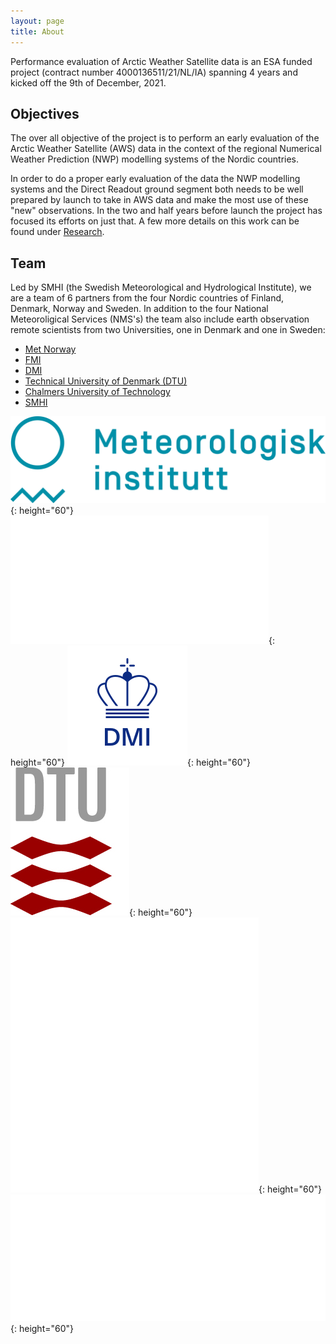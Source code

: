 ```yaml
---
layout: page
title: About
---
```


Performance evaluation of Arctic Weather Satellite data is an ESA funded
project (contract number 4000136511/21/NL/IA) spanning 4 years and kicked off
the 9th of December, 2021.

## Objectives

The over all objective of the project is to perform an early evaluation of the
Arctic Weather Satellite (AWS) data in the context of the regional Numerical
Weather Prediction (NWP) modelling systems of the Nordic countries.

In order to do a proper early evaluation of the data the NWP modelling systems
and the Direct Readout ground segment both needs to be well prepared by launch
to take in AWS data and make the most use of these "new" observations. In the
two and half years before launch the project has focused its efforts on just
that. A few more details on this work can be found under <a href="research.html">Research</a>.

## Team

Led by SMHI (the Swedish Meteorological and Hydrological Institute), we are a
team of 6 partners from the four Nordic countries of Finland, Denmark, Norway
and Sweden. In addition to the four National Meteoroligical Services (NMS's)
the team also include earth observation remote scientists from two
Universities, one in Denmark and one in Sweden:

 - [Met Norway](https://www.met.no/en/)
 - [FMI](https://en.ilmatieteenlaitos.fi/)
 - [DMI](https://www.dmi.dk/)
 - [Technical University of Denmark (DTU)](https://www.dtu.dk/en/)
 - [Chalmers University of Technology](https://www.chalmers.se/en/)
 - [SMHI](https://www.smhi.se/en/)

![](assets/img/Metno_logo.png){: height="60"}
![](assets/img/fmilogo_neg.png){: height="60"}
![](assets/img/dmilogo.png){: height="60"}
![](assets/img/technical-university-of-denmark--dtu--19-logo_cropped_text.png){: height="60"}
![](assets/img/AvancezChalmers_white_centered.png){: height="60"}
![](assets/img/SMHI_logo_white_small.png){: height="60"}

